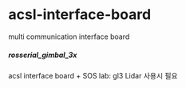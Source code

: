 # acsl-interface-board
multi communication interface board



##### rosserial_gimbal_3x
acsl interface board + SOS lab: gl3 Lidar 사용시 필요